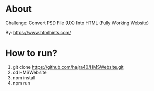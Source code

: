 # About

Challenge: Convert PSD File (UX) Into HTML (Fully Working Website)

By: https://www.htmlhints.com/


# How to run?
1. git clone https://github.com/hajra40/HMSWebsite.git
2. cd HMSWebsite
3. npm install
4. npm run
